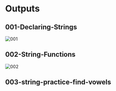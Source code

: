# Outputs

## 001-Declaring-Strings
![001](https://github.com/arjamand/school-work/assets/140328490/2f79a4f8-f5e5-4434-b892-51ef3c2a9035)

## 002-String-Functions
![002](https://github.com/arjamand/school-work/assets/140328490/ad613f78-39c4-49d9-a255-26921814b560)

## 003-string-practice-find-vowels
